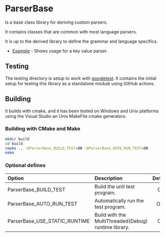 # ParserBase

Is a base class library for deriving custom parsers.

It contains classes that are common with most language parsers.

It is up to the derived library to define the grammar and language specifics.

+ [Example](EXAMPLE.md) - Shows usage for a key value parser.

## Testing

The testing directory is setup to work with [googletest](https://github.com/google/googletest).
It contains the initial setup for testing this library as a standalone module using GitHub actions.

## Building

It builds with cmake, and it has been tested on Windows and Unix platforms using
the Visual Studio an Unix MakeFile cmake generators.

### Building with CMake and Make

```sh
mkdir build
cd build
cmake .. -DParserBase_BUILD_TEST=ON -DParserBase_AUTO_RUN_TEST=ON
make
```

### Optional defines

| Option                        | Description                                          | Default |
| :---------------------------- | :--------------------------------------------------- | :-----: |
| ParserBase_BUILD_TEST         | Build the unit test program.                         |   ON    |
| ParserBase_AUTO_RUN_TEST      | Automatically run the test program.                  |   OFF   |
| ParserBase_USE_STATIC_RUNTIME | Build with the MultiThreaded(Debug) runtime library. |   ON    |

